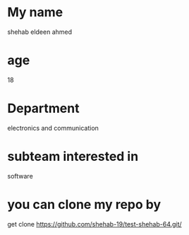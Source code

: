 # My name 
shehab eldeen ahmed
# age
18
# Department
electronics and communication
# subteam interested in 
software
# you can clone my repo by 
get clone https://github.com/shehab-19/test-shehab-64.git/
